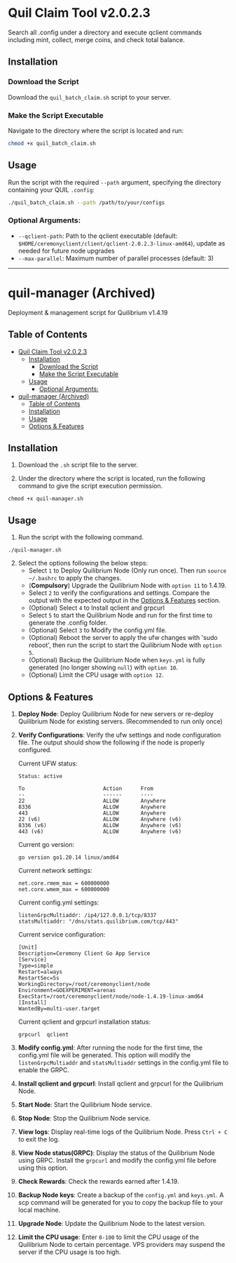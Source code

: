 # Quil Claim Tool v2.0.2.3

Search all .config under a directory and execute qclient commands including mint, collect, merge coins, and check total balance.

## Installation

### Download the Script

Download the `quil_batch_claim.sh` script to your server.

### Make the Script Executable

Navigate to the directory where the script is located and run:

```bash
chmod +x quil_batch_claim.sh
```

## Usage

Run the script with the required `--path` argument, specifying the directory containing your QUIL `.config`:

```bash
./quil_batch_claim.sh --path /path/to/your/configs
```

### Optional Arguments:

- `--qclient-path`: Path to the qclient executable (default: `$HOME/ceremonyclient/client/qclient-2.0.2.3-linux-amd64`), update as needed for future node upgrades
- `--max-parallel`: Maximum number of parallel processes (default: 3)

---

# quil-manager (Archived)

Deployment & management script for Quilibrium v1.4.19

## Table of Contents

- [Quil Claim Tool v2.0.2.3](#quil-claim-tool-v2023)
  - [Installation](#installation)
    - [Download the Script](#download-the-script)
    - [Make the Script Executable](#make-the-script-executable)
  - [Usage](#usage)
    - [Optional Arguments:](#optional-arguments)
- [quil-manager (Archived)](#quil-manager-archived)
  - [Table of Contents](#table-of-contents)
  - [Installation](#installation-1)
  - [Usage](#usage-1)
  - [Options \& Features](#options--features)

## Installation

1.  Download the `.sh` script file to the server.

2.  Under the directory where the script is located, run the following command to give the script execution permission.

```shell
chmod +x quil-manager.sh
```

## Usage

1.  Run the script with the following command.

```shell
./quil-manager.sh
```

2.  Select the options following the below steps:
    - Select `1` to Deploy Quilibrium Node (Only run once). Then run `source ~/.bashrc` to apply the changes.
    - (**Compulsory**) Upgrade the Quilibrium Node with `option 11` to 1.4.19.
    - Select `2` to verify the configurations and settings. Compare the output with the expected output in the [Options & Features](#options--features) section.
    - (Optional) Select `4` to Install qclient and grpcurl
    - Select `5` to start the Quilibrium Node and run for the first time to generate the .config folder.
    - (Optional) Select `3` to Modify the config.yml file.
    - (Optional) Reboot the server to apply the ufw changes with 'sudo reboot', then run the script to start the Quilibrium Node with `option 5`.
    - (Optional) Backup the Quilibrium Node when `keys.yml` is fully generated (no longer showing `null`) with `option 10`.
    - (Optional) Limit the CPU usage with `option 12`.

## Options & Features

1.  **Deploy Node**: Deploy Quilibrium Node for new servers or re-deploy Quilibrium Node for existing servers. (Recommended to run only once)

2.  **Verify Configurations**: Verify the ufw settings and node configuration file. The output should show the following if the node is properly configured.

    Current UFW status:

    ```
    Status: active

    To                         Action      From
    --                         ------      ----
    22                         ALLOW       Anywhere
    8336                       ALLOW       Anywhere
    443                        ALLOW       Anywhere
    22 (v6)                    ALLOW       Anywhere (v6)
    8336 (v6)                  ALLOW       Anywhere (v6)
    443 (v6)                   ALLOW       Anywhere (v6)
    ```

    Current go version:

    ```
    go version go1.20.14 linux/amd64
    ```

    Current network settings:

    ```
    net.core.rmem_max = 600000000
    net.core.wmem_max = 600000000
    ```

    Current config.yml settings:

    ```
    listenGrpcMultiaddr: /ip4/127.0.0.1/tcp/8337
    statsMultiaddr: "/dns/stats.quilibrium.com/tcp/443"
    ```

    Current service configuration:

    ```
    [Unit]
    Description=Ceremony Client Go App Service
    [Service]
    Type=simple
    Restart=always
    RestartSec=5s
    WorkingDirectory=/root/ceremonyclient/node
    Environment=GOEXPERIMENT=arenas
    ExecStart=/root/ceremonyclient/node/node-1.4.19-linux-amd64
    [Install]
    WantedBy=multi-user.target
    ```

    Current qclient and grpcurl installation status:

    ```
    grpcurl  qclient
    ```

3.  **Modify config.yml**: After running the node for the first time, the config.yml file will be generated. This option will modify the `listenGrpcMultiaddr` and `statsMultiaddr` settings in the config.yml file to enable the GRPC.

4.  **Install qclient and grpcurl**: Install qclient and grpcurl for the Quilibrium Node.

5.  **Start Node**: Start the Quilibrium Node service.

6.  **Stop Node**: Stop the Quilibrium Node service.

7.  **View logs**: Display real-time logs of the Quilibrium Node. Press `Ctrl + C` to exit the log.

8.  **View Node status(GRPC)**: Display the status of the Quilibrium Node using GRPC. Install the `grpcurl` and modify the config.yml file before using this option.

9.  **Check Rewards**: Check the rewards earned after 1.4.19.

10. **Backup Node keys**: Create a backup of the `config.yml` and `keys.yml`. A scp command will be generated for you to copy the backup file to your local machine.

11. **Upgrade Node**: Update the Quilibrium Node to the latest version.

12. **Limit the CPU usage**: Enter `0-100` to limit the CPU usage of the Quilibrium Node to certain percentage. VPS providers may suspend the server if the CPU usage is too high.

